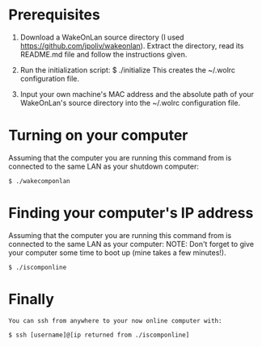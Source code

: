 
# Prerequisites #

  1. Download a WakeOnLan source directory (I used https://github.com/jpoliv/wakeonlan).
       Extract the directory, read its README.md file and follow the instructions given.

  2. Run the initialization script: $ ./initialize
       This creates the ~/.wolrc configuration file.

  3. Input your own machine's MAC address and the absolute path of your WakeOnLan's
       source directory into the ~/.wolrc configuration file.


# Turning on your computer #

  Assuming that the computer you are running this command from is connected
    to the same LAN as your shutdown computer:

	$ ./wakecomponlan


# Finding your computer's IP address #

  Assuming that the computer you are running this command from is connected
    to the same LAN as your computer:
  NOTE: Don't forget to give your computer some time to boot up (mine takes a few minutes!).

	$ ./iscomponline


# Finally #

	You can ssh from anywhere to your now online computer with:
	
	$ ssh [username]@[ip returned from ./iscomponline]
	
